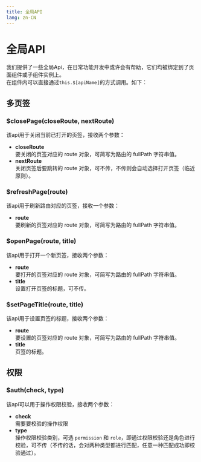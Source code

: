 ```yaml
---
title: 全局API
lang: zn-CN
---
```

# 全局API
我们提供了一些全局Api，在日常功能开发中或许会有帮助，它们均被绑定到了页面组件或子组件实例上。  
在组件内可以直接通过`this.$[apiName]`的方式调用。如下：

## 多页签
### $closePage(closeRoute, nextRoute)
该api用于关闭当前已打开的页签，接收两个参数：
* **closeRoute**  
要关闭的页签对应的 route 对象，可简写为路由的 fullPath 字符串值。
* **nextRoute**  
关闭页签后要跳转的 route 对象，可不传，不传则会自动选择打开页签（临近原则）。

### $refreshPage(route)
该api用于刷新路由对应的页签，接收一个参数：
* **route**  
要刷新的页签对应的 route 对象，可简写为路由的 fullPath 字符串值。

### $openPage(route, title)
该api用于打开一个新页签，接收两个参数：
* **route**  
要打开的页签对应的 route 对象，可简写为路由的 fullPath 字符串值。
* **title**  
设置打开页签的标题，可不传。

### $setPageTitle(route, title)
该api用于设置页签的标题，接收两个参数：
* **route**  
要设置的页签对应的 route 对象，可简写为路由的 fullPath 字符串值。
* **title**  
页签的标题。

## 权限
### $auth(check, type)
该api可以用于操作权限校验，接收两个参数：
* **check**  
需要要校验的操作权限
* **type**  
操作权限校验类别，可选 `permission` 和 `role`，即通过权限校验还是角色进行校验，可不传（不传的话，会对两种类型都进行匹配，任意一种匹配成功即校验通过）。
